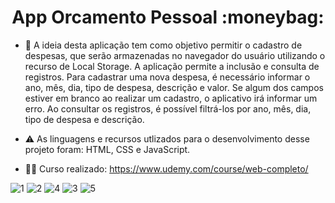 <h1 align="center">App Orcamento Pessoal :moneybag:</h1>

- 📂 A ideia desta aplicação tem como objetivo permitir o cadastro de despesas, que serão armazenadas no navegador do usuário utilizando o recurso de Local Storage. A aplicação permite a inclusão e consulta de registros. Para cadastrar uma nova despesa, é necessário informar o ano, mês, dia, tipo de despesa, descrição e valor. Se algum dos campos estiver em branco ao realizar um cadastro, o aplicativo irá informar um erro. Ao consultar os registros, é possível filtrá-los por ano, mês, dia, tipo de despesa e descrição.

- ⚠️ As linguagens e recursos utlizados para o desenvolvimento desse projeto foram: HTML, CSS e JavaScript.

- :technologist: Curso realizado: https://www.udemy.com/course/web-completo/

![1](https://github.com/GautamaJr/meus-projetos/assets/109612954/af156c28-96a7-4d3d-9c0a-9eb3f1bfda48)
![2](https://github.com/GautamaJr/meus-projetos/assets/109612954/fc9ba597-3c2a-47d6-9f70-011a14b470a4)
![4](https://github.com/GautamaJr/meus-projetos/assets/109612954/f4e4585b-0a46-4ee4-82a1-169ab7048643)
![3](https://github.com/GautamaJr/meus-projetos/assets/109612954/3cb4ea8d-d94b-46aa-ac19-7d191c929866)
![5](https://github.com/GautamaJr/meus-projetos/assets/109612954/106d7dde-f24a-4ede-b3c0-604d758d3091)

